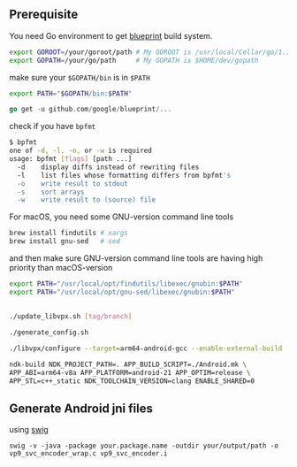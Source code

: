 ## Prerequisite
You need Go environment to get [blueprint](https://github.com/google/blueprint) build system.

```bash
export GOROOT=/your/goroot/path # My GOROOT is /usr/local/Cellar/go/1.15/libexec
export GOPATH=/your/go/path     # My GOPATH is $HOME/dev/gopath
```


make sure your `$GOPATH/bin` is in `$PATH`
```bash
export PATH="$GOPATH/bin:$PATH"
```

```go
go get -u github.com/google/blueprint/...
```

check if you have `bpfmt`
```bash
$ bpfmt
one of -d, -l, -o, or -w is required
usage: bpfmt [flags] [path ...]
  -d	display diffs instead of rewriting files
  -l	list files whose formatting differs from bpfmt's
  -o	write result to stdout
  -s	sort arrays
  -w	write result to (source) file
```


For macOS, you need some GNU-version command line tools

```bash
brew install findutils # xargs
brew install gnu-sed   # sed
```

and then make sure GNU-version command line tools are having high priority than macOS-version

```bash
export PATH="/usr/local/opt/findutils/libexec/gnubin:$PATH"
export PATH="/usr/local/opt/gnu-sed/libexec/gnubin:$PATH"
```

## 
```bash
./update_libvpx.sh [tag/branch]
```

```bash
./generate_config.sh
```

```bash
./libvpx/configure --target=arm64-android-gcc --enable-external-build
```

```bash
ndk-build NDK_PROJECT_PATH=. APP_BUILD_SCRIPT=./Android.mk \
APP_ABI=arm64-v8a APP_PLATFORM=android-21 APP_OPTIM=release \
APP_STL=c++_static NDK_TOOLCHAIN_VERSION=clang ENABLE_SHARED=0
```


## Generate Android jni files

using [swig](http://www.swig.org/)
```
swig -v -java -package your.package.name -outdir your/output/path -o vp9_svc_encoder_wrap.c vp9_svc_encoder.i
```